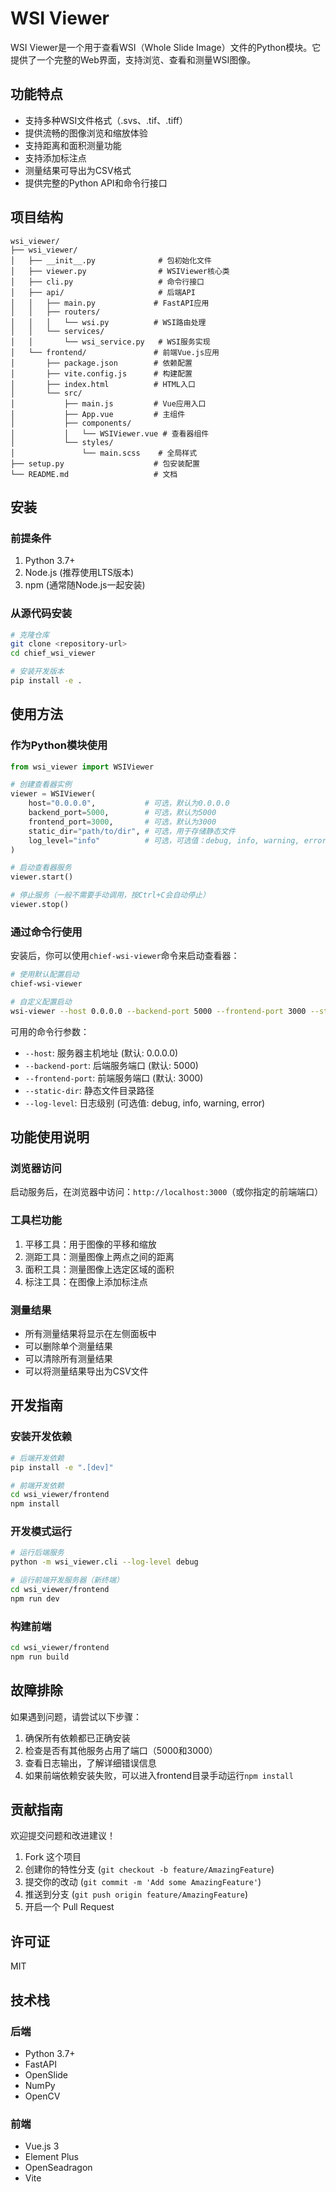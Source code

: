 # WSI Viewer

WSI Viewer是一个用于查看WSI（Whole Slide Image）文件的Python模块。它提供了一个完整的Web界面，支持浏览、查看和测量WSI图像。

## 功能特点

- 支持多种WSI文件格式（.svs、.tif、.tiff）
- 提供流畅的图像浏览和缩放体验
- 支持距离和面积测量功能
- 支持添加标注点
- 测量结果可导出为CSV格式
- 提供完整的Python API和命令行接口

## 项目结构

```
wsi_viewer/
├── wsi_viewer/
│   ├── __init__.py              # 包初始化文件
│   ├── viewer.py                # WSIViewer核心类
│   ├── cli.py                   # 命令行接口
│   ├── api/                     # 后端API
│   │   ├── main.py             # FastAPI应用
│   │   ├── routers/
│   │   │   └── wsi.py          # WSI路由处理
│   │   └── services/
│   │       └── wsi_service.py   # WSI服务实现
│   └── frontend/               # 前端Vue.js应用
│       ├── package.json        # 依赖配置
│       ├── vite.config.js      # 构建配置
│       ├── index.html          # HTML入口
│       └── src/
│           ├── main.js         # Vue应用入口
│           ├── App.vue         # 主组件
│           ├── components/
│           │   └── WSIViewer.vue # 查看器组件
│           └── styles/
│               └── main.scss    # 全局样式
├── setup.py                    # 包安装配置
└── README.md                   # 文档
```

## 安装

### 前提条件

1. Python 3.7+
2. Node.js (推荐使用LTS版本)
3. npm (通常随Node.js一起安装)

### 从源代码安装

```bash
# 克隆仓库
git clone <repository-url>
cd chief_wsi_viewer

# 安装开发版本
pip install -e .
```

## 使用方法

### 作为Python模块使用

```python
from wsi_viewer import WSIViewer

# 创建查看器实例
viewer = WSIViewer(
    host="0.0.0.0",           # 可选，默认为0.0.0.0
    backend_port=5000,        # 可选，默认为5000
    frontend_port=3000,       # 可选，默认为3000
    static_dir="path/to/dir", # 可选，用于存储静态文件
    log_level="info"          # 可选，可选值：debug, info, warning, error
)

# 启动查看器服务
viewer.start()

# 停止服务（一般不需要手动调用，按Ctrl+C会自动停止）
viewer.stop()
```

### 通过命令行使用

安装后，你可以使用`chief-wsi-viewer`命令来启动查看器：

```bash
# 使用默认配置启动
chief-wsi-viewer

# 自定义配置启动
wsi-viewer --host 0.0.0.0 --backend-port 5000 --frontend-port 3000 --static-dir /path/to/dir --log-level info
```

可用的命令行参数：
- `--host`: 服务器主机地址 (默认: 0.0.0.0)
- `--backend-port`: 后端服务端口 (默认: 5000)
- `--frontend-port`: 前端服务端口 (默认: 3000)
- `--static-dir`: 静态文件目录路径
- `--log-level`: 日志级别 (可选值: debug, info, warning, error)

## 功能使用说明

### 浏览器访问

启动服务后，在浏览器中访问：`http://localhost:3000`（或你指定的前端端口）

### 工具栏功能

1. 平移工具：用于图像的平移和缩放
2. 测距工具：测量图像上两点之间的距离
3. 面积工具：测量图像上选定区域的面积
4. 标注工具：在图像上添加标注点

### 测量结果

- 所有测量结果将显示在左侧面板中
- 可以删除单个测量结果
- 可以清除所有测量结果
- 可以将测量结果导出为CSV文件

## 开发指南

### 安装开发依赖

```bash
# 后端开发依赖
pip install -e ".[dev]"

# 前端开发依赖
cd wsi_viewer/frontend
npm install
```

### 开发模式运行

```bash
# 运行后端服务
python -m wsi_viewer.cli --log-level debug

# 运行前端开发服务器（新终端）
cd wsi_viewer/frontend
npm run dev
```

### 构建前端

```bash
cd wsi_viewer/frontend
npm run build
```

## 故障排除

如果遇到问题，请尝试以下步骤：

1. 确保所有依赖都已正确安装
2. 检查是否有其他服务占用了端口（5000和3000）
3. 查看日志输出，了解详细错误信息
4. 如果前端依赖安装失败，可以进入frontend目录手动运行`npm install`

## 贡献指南

欢迎提交问题和改进建议！

1. Fork 这个项目
2. 创建你的特性分支 (`git checkout -b feature/AmazingFeature`)
3. 提交你的改动 (`git commit -m 'Add some AmazingFeature'`)
4. 推送到分支 (`git push origin feature/AmazingFeature`)
5. 开启一个 Pull Request

## 许可证

MIT

## 技术栈

### 后端
- Python 3.7+
- FastAPI
- OpenSlide
- NumPy
- OpenCV

### 前端
- Vue.js 3
- Element Plus
- OpenSeadragon
- Vite
